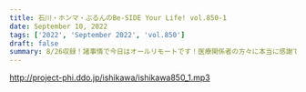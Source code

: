 ```yaml
---
title: 石川・ホンマ・ぶるんのBe-SIDE Your Life! vol.850-1
date: September 10, 2022
tags: ['2022', 'September 2022', 'vol.850']
draft: false
summary: 8/26収録！諸事情で今日はオールリモートです！医療関係者の方々に本当に感謝です
---
```


http://project-phi.ddo.jp/ishikawa/ishikawa850_1.mp3